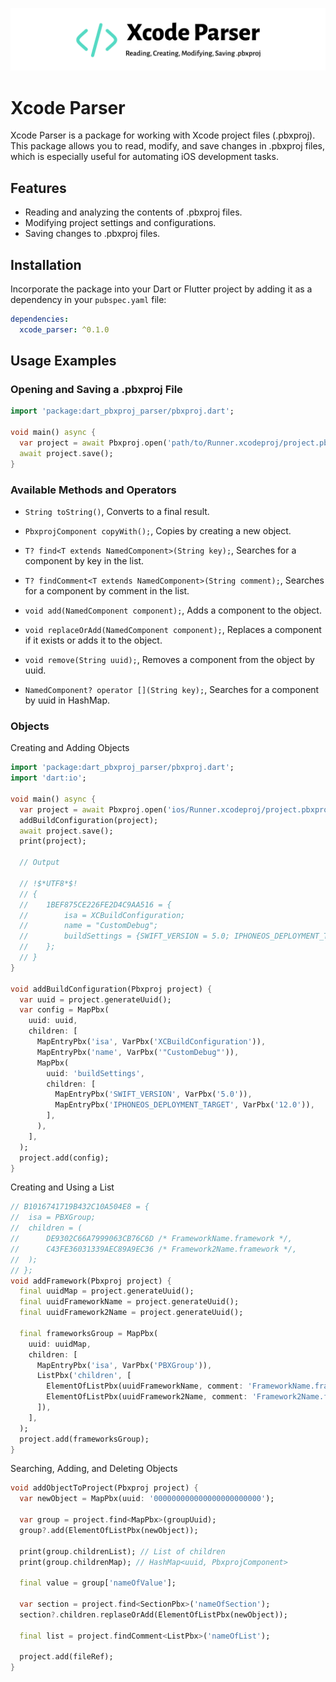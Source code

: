 ![Logo](xc_logo_big.png "Logo Title")



# Xcode Parser

Xcode Parser is a package for working with Xcode project files (.pbxproj). This package allows you to read, modify, and save changes in .pbxproj files, which is especially useful for automating iOS development tasks.
## Features

- Reading and analyzing the contents of .pbxproj files.
- Modifying project settings and configurations.
- Saving changes to .pbxproj files.

## Installation

Incorporate the package into your Dart or Flutter project by adding it as a dependency in your `pubspec.yaml` file:
```yaml
dependencies:
  xcode_parser: ^0.1.0
```

## Usage Examples
### Opening and Saving a .pbxproj File

```dart
import 'package:dart_pbxproj_parser/pbxproj.dart';

void main() async {
  var project = await Pbxproj.open('path/to/Runner.xcodeproj/project.pbxproj');
  await project.save();
}
```
### Available Methods and Operators

- `String toString()`, Converts to a final result.

- `PbxprojComponent copyWith();`, Copies by creating a new object.

- `T? find<T extends NamedComponent>(String key);`, Searches for a component by key in the list.


- `T? findComment<T extends NamedComponent>(String comment);`, Searches for a component by comment in the list.

- `void add(NamedComponent component);`, Adds a component to the object.

- `void replaceOrAdd(NamedComponent component);`, Replaces a component if it exists or adds it to the object.

- `void remove(String uuid);`, Removes a component from the object by uuid.

- `NamedComponent? operator [](String key);`, Searches for a component by uuid in HashMap.

### Objects

Creating and Adding Objects
```dart
import 'package:dart_pbxproj_parser/pbxproj.dart';
import 'dart:io';

void main() async {
  var project = await Pbxproj.open('ios/Runner.xcodeproj/project.pbxproj');
  addBuildConfiguration(project);
  await project.save();
  print(project);
  
  // Output
  
  // !$*UTF8*$!
  // {
  // 	1BEF875CE226FE2D4C9AA516 = {
  // 		isa = XCBuildConfiguration;
  // 		name = "CustomDebug";
  // 		buildSettings = {SWIFT_VERSION = 5.0; IPHONEOS_DEPLOYMENT_TARGET = 12.0; };
  // 	};
  // }
}

void addBuildConfiguration(Pbxproj project) {
  var uuid = project.generateUuid();
  var config = MapPbx(
    uuid: uuid,
    children: [
      MapEntryPbx('isa', VarPbx('XCBuildConfiguration')),
      MapEntryPbx('name', VarPbx('"CustomDebug"')),
      MapPbx(
        uuid: 'buildSettings',
        children: [
          MapEntryPbx('SWIFT_VERSION', VarPbx('5.0')),
          MapEntryPbx('IPHONEOS_DEPLOYMENT_TARGET', VarPbx('12.0')),
        ],
      ),
    ],
  );
  project.add(config);
}
```

Creating and Using a List

```dart
// B1016741719B432C10A504E8 = {
// 	isa = PBXGroup;
// 	children = (
// 		DE9302C66A7999063CB76C6D /* FrameworkName.framework */,
// 		C43FE36031339AEC89A9EC36 /* Framework2Name.framework */,
// 	);
// };
void addFramework(Pbxproj project) {
  final uuidMap = project.generateUuid();
  final uuidFrameworkName = project.generateUuid();
  final uuidFramework2Name = project.generateUuid();

  final frameworksGroup = MapPbx(
    uuid: uuidMap,
    children: [
      MapEntryPbx('isa', VarPbx('PBXGroup')),
      ListPbx('children', [
        ElementOfListPbx(uuidFrameworkName, comment: 'FrameworkName.framework'),
        ElementOfListPbx(uuidFramework2Name, comment: 'Framework2Name.framework'),
      ]),
    ],
  );
  project.add(frameworksGroup);
}
```


Searching, Adding, and Deleting Objects

```dart
void addObjectToProject(Pbxproj project) {
  var newObject = MapPbx(uuid: '000000000000000000000000');

  var group = project.find<MapPbx>(groupUuid);
  group?.add(ElementOfListPbx(newObject));

  print(group.childrenList); // List of children
  print(group.childrenMap); // HashMap<uuid, PbxprojComponent>
  
  final value = group['nameOfValue'];
  
  var section = project.find<SectionPbx>('nameOfSection');
  section?.children.replaseOrAdd(ElementOfListPbx(newObject));
  
  final list = project.findComment<ListPbx>('nameOfList');

  project.add(fileRef);
}
```



